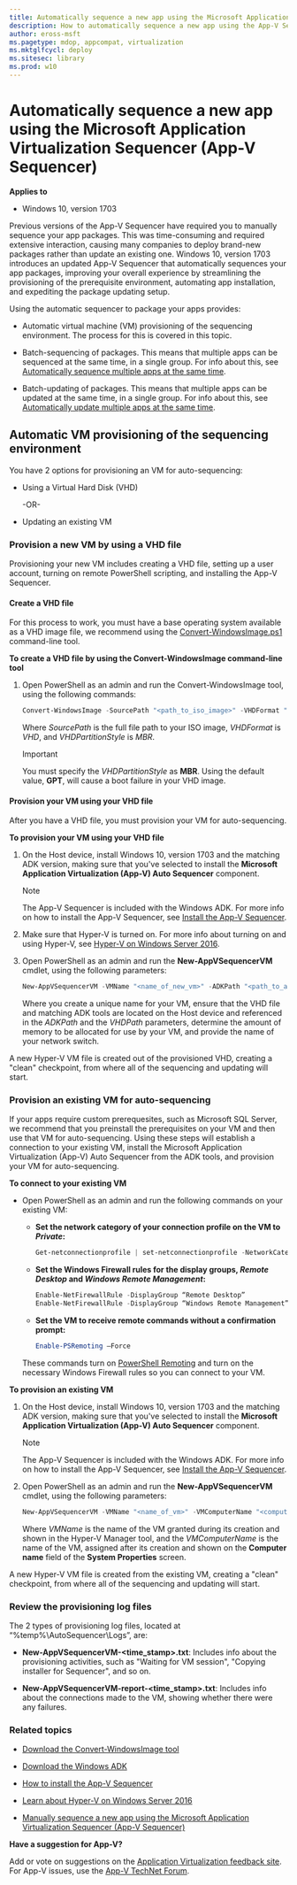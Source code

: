 ```yaml
---
title: Automatically sequence a new app using the Microsoft Application Virtualization Sequencer (App-V Sequencer) (Windows 10)
description: How to automatically sequence a new app using the App-V Sequencer
author: eross-msft
ms.pagetype: mdop, appcompat, virtualization
ms.mktglfcycl: deploy
ms.sitesec: library
ms.prod: w10
---
```



# Automatically sequence a new app using the Microsoft Application Virtualization Sequencer (App-V Sequencer)

**Applies to**
-   Windows 10, version 1703

Previous versions of the App-V Sequencer have required you to manually sequence your app packages. This was time-consuming and required extensive interaction, causing many companies to deploy brand-new packages rather than update an existing one. Windows 10, version 1703 introduces an updated App-V Sequencer that automatically sequences your app packages, improving your overall experience by streamlining the provisioning of the prerequisite environment, automating app installation, and expediting the package updating setup.

Using the automatic sequencer to package your apps provides:

- Automatic virtual machine (VM) provisioning of the sequencing environment. The process for this is covered in this topic.

- Batch-sequencing of packages. This means that multiple apps can be sequenced at the same time, in a single group. For info about this, see [Automatically sequence multiple apps at the same time](appv-auto-batch-sequencing.md).

- Batch-updating of packages. This means that multiple apps can be updated at the same time, in a single group. For info about this, see [Automatically update multiple apps at the same time](appv-auto-batch-updating.md).

## Automatic VM provisioning of the sequencing environment
You have 2 options for provisioning an VM for auto-sequencing:
- Using a Virtual Hard Disk (VHD)

    -OR-

- Updating an existing VM

### Provision a new VM by using a VHD file
Provisioning your new VM includes creating a VHD file, setting up a user account, turning on remote PowerShell scripting, and installing the App-V Sequencer.

#### Create a VHD file
For this process to work, you must have a base operating system available as a VHD image file, we recommend using the [Convert-WindowsImage.ps1](https://gallery.technet.microsoft.com/scriptcenter/Convert-WindowsImageps1-0fe23a8f) command-line tool.

**To create a VHD file by using the Convert-WindowsImage command-line tool**
1. Open PowerShell as an admin and run the Convert-WindowsImage tool, using the following commands:

    ```ps1
    Convert-WindowsImage -SourcePath "<path_to_iso_image>" -VHDFormat "VHD" -VHDPartitionStyle "MBR"
    ```
    Where _SourcePath_ is the full file path to your ISO image, _VHDFormat_ is *VHD*, and _VHDPartitionStyle_ is *MBR*. 
    
    >[!IMPORTANT]
    >You must specify the _VHDPartitionStyle_ as **MBR**. Using the default value, **GPT**, will cause a boot failure in your VHD image.

#### Provision your VM using your VHD file
After you have a VHD file, you must provision your VM for auto-sequencing.

**To provision your VM using your VHD file**
1. On the Host device, install Windows 10, version 1703 and the matching ADK version, making sure that you've selected to install the **Microsoft Application Virtualization (App-V) Auto Sequencer** component.

    >[!NOTE]
    >The App-V Sequencer is included with the Windows ADK. For more info on how to install the App-V Sequencer, see [Install the App-V Sequencer](appv-install-the-sequencer.md).

2. Make sure that Hyper-V is turned on. For more info about turning on and using Hyper-V, see [Hyper-V on Windows Server 2016](https://technet.microsoft.com/en-us/windows-server-docs/compute/hyper-v/hyper-v-on-windows-server).

3. Open PowerShell as an admin and run the **New-AppVSequencerVM** cmdlet, using the following parameters:

    ```ps1
    New-AppVSequencerVM -VMName "<name_of_new_vm>" -ADKPath "<path_to_adk_install_folder>" -VHDPath "<path_to_vhd_file>" -VMMemory <vm_memory_size> -VMSwitch "<name_of_network_switch>"
    ```
    
    Where you create a unique name for your VM, ensure that the VHD file and matching ADK tools are located on the Host device and referenced in the _ADKPath_ and the _VHDPath_ parameters, determine the amount of memory to be allocated for use by your VM, and provide the name of your network switch.

A new Hyper-V VM file is created out of the provisioned VHD, creating a "clean" checkpoint, from where all of the sequencing and updating will start.


### Provision an existing VM for auto-sequencing
If your apps require custom prerequesites, such as Microsoft SQL Server, we recommend that you preinstall the prerequisites on your VM and then use that VM for auto-sequencing. Using these steps will establish a connection to your existing VM, install the Microsoft Application Virtualization (App-V) Auto Sequencer from the ADK tools, and provision your VM for auto-sequencing.

**To connect to your existing VM**
- Open PowerShell as an admin and run the following commands on your existing VM:

    - **Set the network category of your connection profile on the VM to _Private_:** 
    
        ```ps1
        Get-netconnectionprofile | set-netconnectionprofile -NetworkCategory Private
        ```
        
    - **Set the Windows Firewall rules for the display groups, _Remote Desktop_ and _Windows Remote Management_:** 
    
        ```ps1
        Enable-NetFirewallRule -DisplayGroup “Remote Desktop” 
        Enable-NetFirewallRule -DisplayGroup “Windows Remote Management”
        ```

    - **Set the VM to receive remote commands without a confirmation prompt:**
    
        ```ps1
        Enable-PSRemoting –Force
        ```

    These commands turn on [PowerShell Remoting](https://msdn.microsoft.com/powershell/reference/5.1/Microsoft.PowerShell.Core/about/about_Remote) and turn on the necessary Windows Firewall rules so you can connect to your VM.

**To provision an existing VM**
1. On the Host device, install Windows 10, version 1703 and the matching ADK version, making sure that you've selected to install the **Microsoft Application Virtualization (App-V) Auto Sequencer** component.

    >[!NOTE]
    >The App-V Sequencer is included with the Windows ADK. For more info on how to install the App-V Sequencer, see [Install the App-V Sequencer](appv-install-the-sequencer.md).

2. Open PowerShell as an admin and run the **New-AppVSequencerVM** cmdlet, using the following parameters:

    ```ps1
    New-AppVSequencerVM -VMName "<name_of_vm>" -VMComputerName "<computer_name_for_vm>" -ADKPath "<path_to_adk_install_folder>"
    ```
    
    Where _VMName_ is the name of the VM granted during its creation and shown in the Hyper-V Manager tool, and the _VMComputerName_ is the name of the VM, assigned after its creation and shown on the **Computer name** field of the **System Properties** screen.

A new Hyper-V VM file is created from the existing VM, creating a "clean" checkpoint, from where all of the sequencing and updating will start.

### Review the provisioning log files
The 2 types of provisioning log files, located at “%temp%\AutoSequencer\Logs”, are:

- **New-AppVSequencerVM-<time_stamp>.txt**: Includes info about the provisioning activities, such as "Waiting for VM session", "Copying installer for Sequencer", and so on.

- **New-AppVSequencerVM-report-<time_stamp>.txt**: Includes info about the connections made to the VM, showing whether there were any failures.


### Related topics
- [Download the Convert-WindowsImage tool](https://gallery.technet.microsoft.com/scriptcenter/Convert-WindowsImageps1-0fe23a8f)

- [Download the Windows ADK](https://developer.microsoft.com/windows/hardware/windows-assessment-deployment-kit)

- [How to install the App-V Sequencer](appv-install-the-sequencer.md)

- [Learn about Hyper-V on Windows Server 2016](https://technet.microsoft.com/en-us/windows-server-docs/compute/hyper-v/hyper-v-on-windows-server)

- [Manually sequence a new app using the Microsoft Application Virtualization Sequencer (App-V Sequencer)](appv-sequence-a-new-application.md)


**Have a suggestion for App-V?**<p>
Add or vote on suggestions on the [Application Virtualization feedback site](http://appv.uservoice.com/forums/280448-microsoft-application-virtualization).<br>For App-V issues, use the [App-V TechNet Forum](https://social.technet.microsoft.com/Forums/en-US/home?forum=mdopappv).

